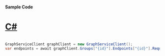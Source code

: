 #### Sample Code
# [C#](#tab/Csharp)

```C#

GraphServiceClient graphClient = new GraphServiceClient();
var endpoints = await graphClient.Groups["{id}"].Endpoints["{id}"].Request().GetAsync();

```